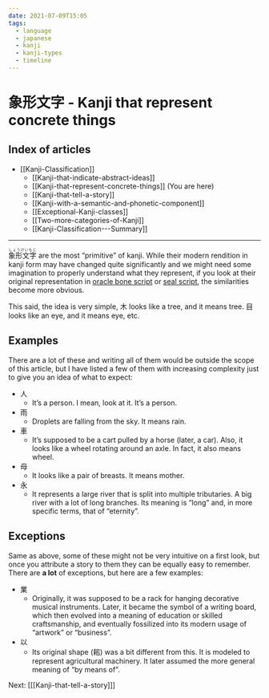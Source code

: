 ```yaml
---
date: 2021-07-09T15:05
tags:
  - language
  - japanese
  - kanji
  - kanji-types
  - timeline
---
```


# 象形文字 - Kanji that represent concrete things

## Index of articles

 * [[Kanji-Classification]]
   * [[Kanji-that-indicate-abstract-ideas]]
   * [[Kanji-that-represent-concrete-things]] (You are here)
   * [[Kanji-that-tell-a-story]]
   * [[Kanji-with-a-semantic-and-phonetic-component]]
   * [[Exceptional-Kanji-classes]]
   * [[Two-more-categories-of-Kanji]]
   * [[Kanji-Classification---Summary]]

---

<ruby>象形文字<rt>しょうけいもじ</rt></ruby> are the most “primitive” of kanji.
While their modern rendition in kanji form may have changed quite significantly
and we might need some imagination to properly understand what they represent,
if you look at their original representation in [oracle bone script](https://en.wikipedia.org/wiki/Oracle_bone_script)
or [seal script](https://en.wikipedia.org/wiki/Seal_script), the similarities
become more obvious.

This said, the idea is very simple, 木 looks like a tree, and it means tree. 目
looks like an eye, and it means eye, etc.

## Examples

There are a lot of these and writing all of them would be outside the scope of
this article, but I have listed a few of them with increasing complexity just to
give you an idea of what to expect:

 * 人
   * It’s a person. I mean, look at it. It’s a person.
 * 雨
   * Droplets are falling from the sky. It means rain.
 * 車
   * It’s supposed to be a cart pulled by a horse (later, a car). Also, it looks
     like a wheel rotating around an axle. In fact, it also means wheel.
 * 母
   * It looks like a pair of breasts. It means mother.
 * 永
   * It represents a large river that is split into multiple tributaries. A big
     river with a lot of long branches. Its meaning is “long” and, in more
     specific terms, that of “eternity”.

## Exceptions

Same as above, some of these might not be very intuitive on a first look, but
once you attribute a story to them they can be equally easy to remember. There
are **a lot** of exceptions, but here are a few examples:

 * 業
   * Originally, it was supposed to be a rack for hanging decorative musical
     instruments. Later, it became the symbol of a writing board, which then
     evolved into a meaning of education or skilled craftsmanship, and
     eventually fossilized into its modern usage of “artwork” or “business”.
 * 以
   * Its original shape (耜) was a bit different from this. It is modeled to
     represent agricultural machinery. It later assumed the more general meaning
     of “by means of”.

Next: [[[Kanji-that-tell-a-story]]]
